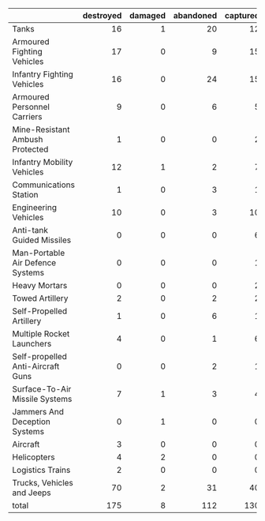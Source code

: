 |                                   |   destroyed |   damaged |   abandoned |   captured |   total |
|:----------------------------------|------------:|----------:|------------:|-----------:|--------:|
| Tanks                             |          16 |         1 |          20 |         12 |      49 |
| Armoured Fighting Vehicles        |          17 |         0 |           9 |         15 |      41 |
| Infantry Fighting Vehicles        |          16 |         0 |          24 |         15 |      55 |
| Armoured Personnel Carriers       |           9 |         0 |           6 |          5 |      20 |
| Mine-Resistant Ambush Protected   |           1 |         0 |           0 |          2 |       3 |
| Infantry Mobility Vehicles        |          12 |         1 |           2 |          7 |      22 |
| Communications Station            |           1 |         0 |           3 |          1 |       5 |
| Engineering Vehicles              |          10 |         0 |           3 |         10 |      23 |
| Anti-tank Guided Missiles         |           0 |         0 |           0 |          6 |       6 |
| Man-Portable Air Defence Systems  |           0 |         0 |           0 |          1 |       1 |
| Heavy Mortars                     |           0 |         0 |           0 |          2 |       2 |
| Towed Artillery                   |           2 |         0 |           2 |          2 |       6 |
| Self-Propelled Artillery          |           1 |         0 |           6 |          1 |       8 |
| Multiple Rocket Launchers         |           4 |         0 |           1 |          6 |      11 |
| Self-propelled Anti-Aircraft Guns |           0 |         0 |           2 |          1 |       3 |
| Surface-To-Air Missile Systems    |           7 |         1 |           3 |          4 |      15 |
| Jammers And Deception Systems     |           0 |         1 |           0 |          0 |       1 |
| Aircraft                          |           3 |         0 |           0 |          0 |       3 |
| Helicopters                       |           4 |         2 |           0 |          0 |       6 |
| Logistics Trains                  |           2 |         0 |           0 |          0 |       2 |
| Trucks, Vehicles and Jeeps        |          70 |         2 |          31 |         40 |     143 |
| total                             |         175 |         8 |         112 |        130 |     425 |